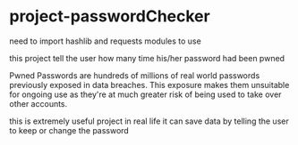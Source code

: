 # project-passwordChecker

need to import hashlib and requests modules to use 

this project tell the user how many time his/her password had been pwned

Pwned Passwords are hundreds of millions of real world passwords previously exposed in data breaches. This exposure makes them unsuitable for ongoing use as they're at much greater risk of being used to take over other accounts.

this is extremely useful project in real life it can save data
by telling the user to keep or change the password
